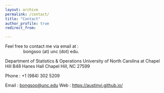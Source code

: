```yaml
---
layout: archive
permalink: /contact/
title: "Contact"
author_profile: true
redirect_from:

---
```


Feel free to contact me via email at :  
&nbsp;&nbsp;&nbsp;&nbsp;&nbsp;&nbsp;&nbsp;&nbsp;&nbsp;&nbsp;&nbsp;&nbsp;&nbsp;&nbsp; bongsoo (at) unc (dot) edu.  

Department of Statistics & Operations 
University of North Carolina at Chapel Hill 
B48 Hanes Hall 
Chapel Hill, NC 27599 


Phone : +1 (984) 302 5209 

Email : bongsoo@unc.edu
Web : https://austinyi.github.io/
